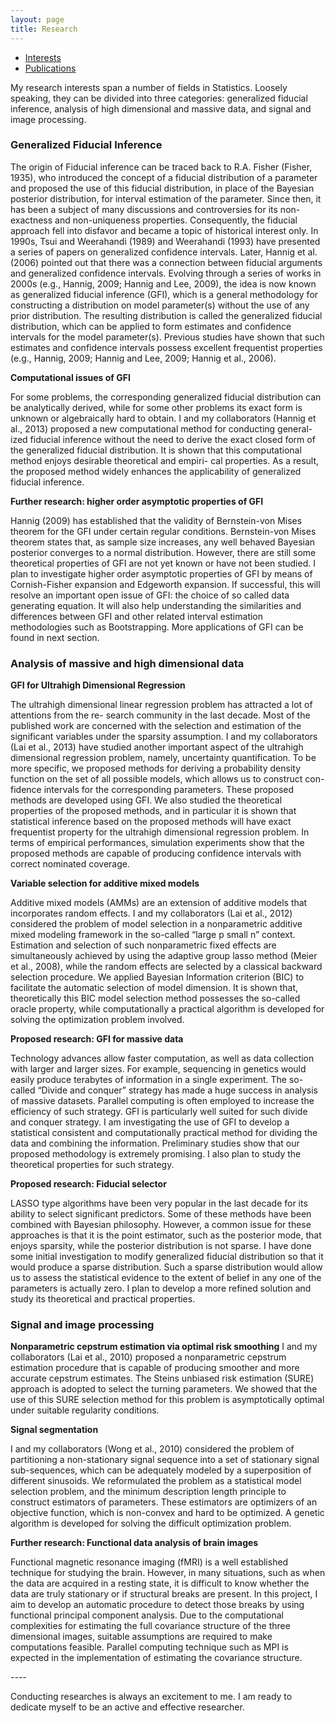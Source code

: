 ```yaml
---
layout: page
title: Research 
---
```


<script src="http://code.jquery.com/ui/1.10.3/jquery-ui.js">    
</script>
<script>
$(function() {
$( "#accordion" ).accordion({
    heightStyle: "content",
    // active : false,
    collapsible : true,    
});
});
</script>
<script>
  $(function() {
    var icons = {
      header: "glyphicon glyphicon-expand",
      activeHeader: "glyphicon glyphicon-collapse-down"
    };
    $( "#accordion" ).accordion({
      icons: icons,
    });
    $( "#toggle" ).button().click(function() {
      if ( $( "#accordion" ).accordion( "option", "icons" ) ) {
        $( "#accordion" ).accordion( "option", "icons", null );
      } else {
        $( "#accordion" ).accordion( "option", "icons", icons );
      }
    });
  });
</script>

<ul class="nav nav-tabs">
  <li class="active"><a href="#">Interests</a></li>
  <li><a href="publications/">Publications</a></li>
</ul>

<p></p>
My research interests span a number of fields in Statistics. Loosely speaking, they can be divided into three categories: generalized fiducial inference, analysis of high dimensional and massive data, and signal and image processing.

<div id="accordion">
<h3>Generalized Fiducial Inference</h3>
<div>
<p>The origin of Fiducial inference can be traced back to R.A. Fisher (Fisher, 1935), who introduced the concept of a fiducial distribution of a parameter and proposed the use of this fiducial distribution, in place of the Bayesian posterior distribution, for interval estimation of the parameter. Since then, it has been a subject of many discussions and controversies for its non-exactness and non-uniqueness properties. Consequently, the fiducial approach fell into disfavor and became a topic of historical interest only. In 1990s, Tsui and Weerahandi (1989) and Weerahandi (1993) have presented a series of papers on generalized confidence intervals. Later, Hannig et al. (2006) pointed out that there was a connection between fiducial arguments and generalized confidence intervals. Evolving through a series of works in 2000s (e.g., Hannig, 2009; Hannig and Lee, 2009), the idea is now known as generalized fiducial inference (GFI), which is a general methodology for constructing a distribution on model parameter(s) without the use of any prior distribution. The resulting distribution is called the generalized fiducial distribution, which can be applied to form estimates and confidence intervals for the model parameter(s). Previous studies have shown that such estimates and confidence intervals possess excellent frequentist properties (e.g., Hannig, 2009; Hannig and Lee, 2009; Hannig et al., 2006).</p>

<strong>Computational issues of GFI</strong>
<p>
For some problems, the corresponding generalized fiducial distribution can be analytically derived, while for some other problems its exact form is unknown or algebraically hard to obtain. I and my collaborators (Hannig et al., 2013) proposed a new computational method for conducting general- ized fiducial inference without the need to derive the exact closed form of the generalized fiducial distribution. It is shown that this computational method enjoys desirable theoretical and empiri- cal properties. As a result, the proposed method widely enhances the applicability of generalized fiducial inference.</p>

<strong>Further research: higher order asymptotic properties of GFI</strong>
<p>
Hannig (2009) has established that the validity of Bernstein-von Mises theorem for the GFI under certain regular conditions. Bernstein-von Mises theorem states that, as sample size increases, any well behaved Bayesian posterior converges to a normal distribution. However, there are still some theoretical properties of GFI are not yet known or have not been studied. I plan to investigate higher order asymptotic properties of GFI by means of Cornish-Fisher expansion and Edgeworth expansion. If successful, this will resolve an important open issue of GFI: the choice of so called data generating equation. It will also help understanding the similarities and differences between GFI and other related interval estimation methodologies such as Bootstrapping. More applications of GFI can be found in next section.
</p>
</div>

<h3>Analysis of massive and high dimensional data</h3>

<div>
<strong>GFI for Ultrahigh Dimensional Regression</strong>
<p>
The ultrahigh dimensional linear regression problem has attracted a lot of attentions from the re- search community in the last decade. Most of the published work are concerned with the selection and estimation of the significant variables under the sparsity assumption. I and my collaborators (Lai et al., 2013) have studied another important aspect of the ultrahigh dimensional regression problem, namely, uncertainty quantification. To be more specific, we proposed methods for deriving a probability density function on the set of all possible models, which allows us to construct con- fidence intervals for the corresponding parameters. These proposed methods are developed using GFI. We also studied the theoretical properties of the proposed methods, and in particular it is shown that statistical inference based on the proposed methods will have exact frequentist property for the ultrahigh dimensional regression problem. In terms of empirical performances, simulation experiments show that the proposed methods are capable of producing confidence intervals with correct nominated coverage.</p>

<strong>Variable selection for additive mixed models</strong>
<p>
Additive mixed models (AMMs) are an extension of additive models that incorporates random effects. I and my collaborators (Lai et al., 2012) considered the problem of model selection in a nonparametric additive mixed modeling framework in the so-called “large p small n” context. Estimation and selection of such nonparametric fixed effects are simultaneously achieved by using the adaptive group lasso method (Meier et al., 2008), while the random effects are selected by a classical backward selection procedure. We applied Bayesian Information criterion (BIC) to facilitate the automatic selection of model dimension. It is shown that, theoretically this BIC model selection method possesses the so-called oracle property, while computationally a practical algorithm is developed for solving the optimization problem involved.
</p>

<strong>Proposed research: GFI for massive data</strong>
<p>
Technology advances allow faster computation, as well as data collection with larger and larger sizes. For example, sequencing in genetics would easily produce terabytes of information in a single experiment. The so-called “Divide and conquer” strategy has made a huge success in analysis of massive datasets. Parallel computing is often employed to increase the efficiency of such strategy. GFI is particularly well suited for such divide and conquer strategy. I am investigating the use of GFI to develop a statistical consistent and computationally practical method for dividing the data and combining the information. Preliminary studies show that our proposed methodology is extremely promising. I also plan to study the theoretical properties for such strategy.</p>

<strong>Proposed research: Fiducial selector</strong>
<p>
LASSO type algorithms have been very popular in the last decade for its ability to select significant predictors. Some of these methods have been combined with Bayesian philosophy. However, a common issue for these approaches is that it is the point estimator, such as the posterior mode, that enjoys sparsity, while the posterior distribution is not sparse. I have done some initial investigation to modify generalized fiducial distribution so that it would produce a sparse distribution. Such a sparse distribution would allow us to assess the statistical evidence to the extent of belief in any one of the parameters is actually zero. I plan to develop a more refined solution and study its theoretical and practical properties.</p>
</div>

<h3>Signal and image processing</h3>
<div>
<p>
<strong>Nonparametric cepstrum estimation via optimal risk smoothing</strong>
I and my collaborators (Lai et al., 2010) proposed a nonparametric cepstrum estimation procedure that is capable of producing smoother and more accurate cepstrum estimates. The Steins unbiased risk estimation (SURE) approach is adopted to select the turning parameters. We showed that the use of this SURE selection method for this problem is asymptotically optimal under suitable regularity conditions.</p>

<strong>Signal segmentation</strong>
<p>
I and my collaborators (Wong et al., 2010) considered the problem of partitioning a non-stationary signal sequence into a set of stationary signal sub-sequences, which can be adequately modeled by a superposition of different sinusoids. We reformulated the problem as a statistical model selection problem, and the minimum description length principle to construct estimators of parameters. These estimators are optimizers of an objective function, which is non-convex and hard to be optimized. A genetic algorithm is developed for solving the difficult optimization problem.</p>

<strong> Further research: Functional data analysis of brain images</strong>
<p>
Functional magnetic resonance imaging (fMRI) is a well established technique for studying the brain. However, in many situations, such as when the data are acquired in a resting state, it is difficult to know whether the data are truly stationary or if structural breaks are present. In this project, I aim to develop an automatic procedure to detect those breaks by using functional principal component analysis. Due to the computational complexities for estimating the full covariance structure of the three dimensional images, suitable assumptions are required to make computations feasible. Parallel computing technique such as MPI is expected in the implementation of estimating the covariance structure.</p>
</div>

</div>
----

Conducting researches is always an excitement to me. I am ready to dedicate myself to be an active and effective researcher.